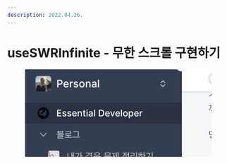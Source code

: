 ```yaml
---
description: 2022.04.26.
---
```


# useSWRInfinite - 무한 스크롤 구현하기

<figure><img src="../../../../.gitbook/assets/image (2).png" alt=""><figcaption></figcaption></figure>
